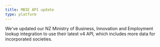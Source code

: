 ```yaml
---
title: MBIE API update
type: platform
---
```


We've updated our NZ Ministry of Business, Innovation and Employment lookup integration to use their latest v4 API, which includes more data for incorporated societies.